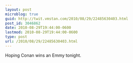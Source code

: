 ```yaml
---
layout: post
microblog: true
guid: http://twit.vmstan.com/2010/08/29/22485630403.html
post_id: 3046862
date: 2010-08-29T19:44:00-0600
lastmod: 2010-08-29T19:44:00-0600
type: post
url: /2010/08/29/22485630403.html
---
```

Hoping Conan wins an Emmy tonight.
